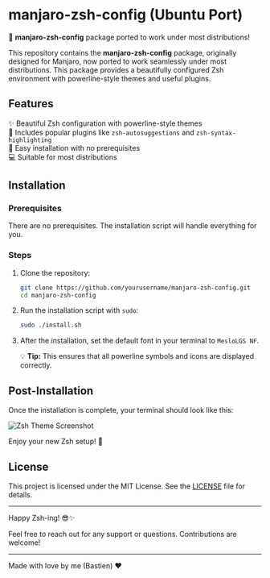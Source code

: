 # manjaro-zsh-config (Ubuntu Port)

🚀 **manjaro-zsh-config** package ported to work under most distributions!

This repository contains the **manjaro-zsh-config** package, originally designed for Manjaro, now ported to work seamlessly under most distributions. This package provides a beautifully configured Zsh environment with powerline-style themes and useful plugins.

## Features

✨ Beautiful Zsh configuration with powerline-style themes  
🧩 Includes popular plugins like `zsh-autosuggestions` and `zsh-syntax-highlighting`  
🔧 Easy installation with no prerequisites  
💻 Suitable for most distributions

## Installation

### Prerequisites

There are no prerequisites. The installation script will handle everything for you.

### Steps

1. Clone the repository:
    ```sh
    git clone https://github.com/yourusername/manjaro-zsh-config.git
    cd manjaro-zsh-config
    ```

2. Run the installation script with `sudo`:
    ```sh
    sudo ./install.sh
    ```

3. After the installation, set the default font in your terminal to `MesloLGS NF`.

    💡 **Tip:** This ensures that all powerline symbols and icons are displayed correctly.

## Post-Installation

Once the installation is complete, your terminal should look like this:

![Zsh Theme Screenshot](https://github.com/Chrysostomus/manjaro-zsh-config/raw/master/screenshot.png)

Enjoy your new Zsh setup! 🎉

## License

This project is licensed under the MIT License. See the [LICENSE](LICENSE) file for details.

---

Happy Zsh-ing! 😎✨

Feel free to reach out for any support or questions. Contributions are welcome!

---

Made with love by me (Bastien) ❤️

